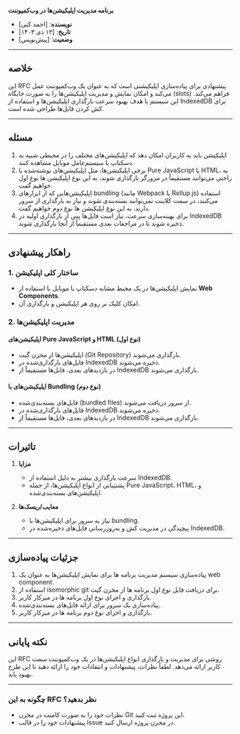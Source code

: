 **برنامه مدیریت اپلیکیشن‌ها در وب‌کمپوننت**

- **نویسنده**: [احمد کنی]
- **تاریخ**: [۱۳ دی ۱۴۰۳]
- **وضعیت**: [پیش‌نویس]

---

## **خلاصه**

این RFC پیشنهادی برای پیاده‌سازی اپلیکیشنی است که به عنوان یک وب‌کمپوننت عمل می‌کند و امکان نمایش و مدیریت اپلیکیشن‌ها را به صورت جایگاه (slots) فراهم می‌کند. این سیستم با هدف بهبود سرعت بارگذاری اپلیکیشن‌ها و استفاده از IndexedDB برای کش کردن فایل‌ها طراحی شده است.

---

## **مسئله**

1. اپلیکیشن باید به کاربران امکان دهد که اپلیکیشن‌های مختلف را در محیطی شبیه به دسکتاپ یا سیستم‌عامل موبایل مشاهده کنند.
2. برخی اپلیکیشن‌ها، مثل اپلیکیشن‌های نوشته‌شده با Pure JavaScript یا HTML، به راحتی می‌توانند مستقیماً در مرورگر بارگذاری شوند، به این نوع اپلیکیشن ها نوع اول خواهیم گفت.
3. اپلیکیشن‌هایی که از ابزارهای bundling (مانند Webpack یا Rollup.js) استفاده می‌کنند، در سمت کلاینت نمی‌توانند بسته‌بندی شوند و نیاز به بارگذاری از سرور دارند، به این نوع اپلیکیشن ها نوع دوم خواهیم گفت.
4. برای بهینه‌سازی سرعت، نیاز است فایل‌ها پس از بارگذاری اولیه در IndexedDB ذخیره شوند تا در مراجعات بعدی مستقیماً از آنجا بارگذاری شوند.

---

## **راهکار پیشنهادی**

### **1. ساختار کلی اپلیکیشن**

- نمایش اپلیکیشن‌ها در یک محیط مشابه دسکتاپ یا موبایل با استفاده از **Web Components**.
- امکان کلیک بر روی هر اپلیکیشن و بارگذاری آن.

### **2. مدیریت اپلیکیشن‌ها**

#### **اپلیکیشن‌های Pure JavaScript و HTML (نوع اول)**

- اپلیکیشن‌ها از مخزن گیت (Git Repository) بارگذاری می‌شوند.
- فایل‌های بارگذاری‌شده در IndexedDB ذخیره می‌شوند.
- در بازدیدهای بعدی، فایل‌ها مستقیماً از IndexedDB بارگذاری می‌شوند.

#### **اپلیکیشن‌های با Bundling (نوع دوم)**

- فایل‌های بسته‌بندی‌شده (bundled files) از سرور دریافت می‌شوند.
- فایل‌های بارگذاری‌شده در IndexedDB ذخیره می‌شوند.
- در بازدیدهای بعدی، فایل‌ها مستقیماً از IndexedDB بارگذاری می‌شوند.

---

## **تاثیرات**

1. **مزایا**
    
    - سرعت بارگذاری بیشتر به دلیل استفاده از IndexedDB.
    - پشتیبانی از انواع اپلیکیشن‌ها، از جمله Pure JavaScript، HTML، و اپلیکیشن‌های بسته‌بندی‌شده.
2. **معایب/ریسک‌ها**
    
    - نیاز به سرور برای اپلیکیشن‌ها با bundling.
    - پیچیدگی در مدیریت کش و به‌روزرسانی فایل‌های ذخیره‌شده در IndexedDB.

---

## **جزئیات پیاده‌سازی**

1. پیاده‌سازی سیستم مدیریت برنامه ها برای نمایش اپلیکیشن‌ها به عنوان یک web component.
2. استفاده از isomorphic git برای دریافت فایل نوع اول برنامه ها از مخزن گیت.
3. بارگذاری و اجرای نوع اول برنامه ها در میزکار کاربر.
4. پیاده‌سازی یک سرور برای ارائه فایل‌های بسته‌بندی‌شده.
5. بارگذاری و اجرای نوع دوم برنامه ها در میزکار کاربر.

---

## **نکته پایانی**

این RFC روشی برای مدیریت و بارگذاری انواع اپلیکیشن‌ها در یک وب‌کمپوننت سمت کاربر ارائه می‌دهد. لطفاً نظرات، پیشنهادات و انتقادات خود را ارائه دهید تا این طرح بهبود یابد.

---

### چگونه به این RFC نظر بدهید؟

- نظرات خود را به صورت کامنت در مخزن Git این پروژه ثبت کنید.
- پیشنهادات خود را در قالب  Issue در مخزن پروژه ارسال کنید.
